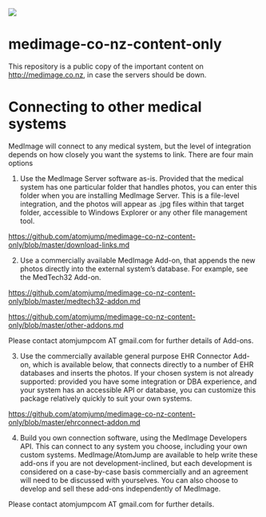 <img src="https://atomjump.com/images/logo80.png">



# medimage-co-nz-content-only
This repository is a public copy of the important content on http://medimage.co.nz,  in case the servers should be down.



# Connecting to other medical systems

MedImage will connect to any medical system, but the level of integration depends on how closely you want the systems to link. There are four main options

1. Use the MedImage Server software as-is. Provided that the medical system has one particular folder that handles photos, you can enter this folder when you are installing MedImage Server. This is a file-level integration, and the photos will appear as .jpg files within that target folder, accessible to Windows Explorer or any other file management tool.

https://github.com/atomjump/medimage-co-nz-content-only/blob/master/download-links.md

2. Use a commercially available MedImage Add-on, that appends the new photos directly into the external system’s database. For example, see the MedTech32 Add-on.

https://github.com/atomjump/medimage-co-nz-content-only/blob/master/medtech32-addon.md

https://github.com/atomjump/medimage-co-nz-content-only/blob/master/other-addons.md

Please contact atomjumpcom AT gmail.com for further details of Add-ons.

3. Use the commercially available general purpose EHR Connector Add-on, which is available below, that connects directly to a number of EHR databases and inserts the photos. If your chosen system is not already supported: provided you have some integration or DBA experience, and your system has an accessible API or database, you can customize this package relatively quickly to suit your own systems.

https://github.com/atomjump/medimage-co-nz-content-only/blob/master/ehrconnect-addon.md

4. Build you own connection software, using the MedImage Developers API. This can connect to any system you choose, including your own custom systems. MedImage/AtomJump are available to help write these add-ons if you are not development-inclined, but each development is considered on a case-by-case basis commercially and an agreement will need to be discussed with yourselves. You can also choose to develop and sell these add-ons independently of MedImage.

Please contact atomjumpcom AT gmail.com for further details.

